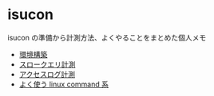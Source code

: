 # isucon

isucon の準備から計測方法、よくやることをまとめた個人メモ

- [環境構築](docs/00.setup.md)
- [スロークエリ計測](docs/01.measure-slow-query.md)
- [アクセスログ計測](docs/01.measure-access-log.md)
- [よく使う linux command 系](docs/02.utility-linux-commands.md)
